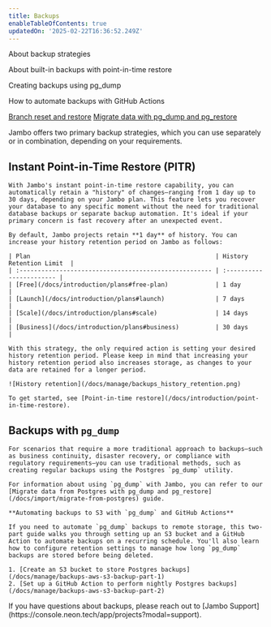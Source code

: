 ```yaml
---
title: Backups
enableTableOfContents: true
updatedOn: '2025-02-22T16:36:52.249Z'
---
```


<InfoBlock>
<DocsList title="What you will learn:">
<p>About backup strategies</p>
<p>About built-in backups with point-in-time restore</p>
<p>Creating backups using pg_dump</p>
<p>How to automate backups with GitHub Actions</p>
</DocsList>

<DocsList title="Related resources" theme="docs">
  <a href="/docs/introduction/point-in-time-restore">Branch reset and restore</a>
  <a href="/docs/import/migrate-from-postgres">Migrate data with pg_dump and pg_restore</a>
</DocsList>

</InfoBlock>

Jambo offers two primary backup strategies, which you can use separately or in combination, depending on your requirements.

<Steps>

## Instant Point-in-Time Restore (PITR)

    With Jambo's instant point-in-time restore capability, you can automatically retain a "history" of changes—ranging from 1 day up to 30 days, depending on your Jambo plan. This feature lets you recover your database to any specific moment without the need for traditional database backups or separate backup automation. It's ideal if your primary concern is fast recovery after an unexpected event.

    By default, Jambo projects retain **1 day** of history. You can increase your history retention period on Jambo as follows:

    | Plan                                                   | History Retention Limit  |
    | :----------------------------------------------------- | :----------------------- |
    | [Free](/docs/introduction/plans#free-plan)             | 1 day                    |
    | [Launch](/docs/introduction/plans#launch)              | 7 days                   |
    | [Scale](/docs/introduction/plans#scale)                | 14 days                  |
    | [Business](/docs/introduction/plans#business)          | 30 days                  |

    With this strategy, the only required action is setting your desired history retention period. Please keep in mind that increasing your history retention period also increases storage, as changes to your data are retained for a longer period.

    ![History retention](/docs/manage/backups_history_retention.png)

    To get started, see [Point-in-time restore](/docs/introduction/point-in-time-restore).

## Backups with `pg_dump`

    For scenarios that require a more traditional approach to backups—such as business continuity, disaster recovery, or compliance with regulatory requirements—you can use traditional methods, such as creating regular backups using the Postgres `pg_dump` utility.

    For information about using `pg_dump` with Jambo, you can refer to our [Migrate data from Postgres with pg_dump and pg_restore](/docs/import/migrate-from-postgres) guide.

    **Automating backups to S3 with `pg_dump` and GitHub Actions**

    If you need to automate `pg_dump` backups to remote storage, this two-part guide walks you through setting up an S3 bucket and a GitHub Action to automate backups on a recurring schedule. You'll also learn how to configure retention settings to manage how long `pg_dump` backups are stored before being deleted.

    1. [Create an S3 bucket to store Postgres backups](/docs/manage/backups-aws-s3-backup-part-1)
    2. [Set up a GitHub Action to perform nightly Postgres backups](/docs/manage/backups-aws-s3-backup-part-2)

</Steps>

<Admonition type="note" title="Backup & Restore Questions?">
If you have questions about backups, please reach out to [Jambo Support](https://console.neon.tech/app/projects?modal=support).
</Admonition>
